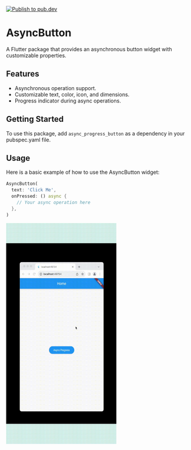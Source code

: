 
[![Publish to pub.dev](https://github.com/anjanarodrigoz/async_button/actions/workflows/publish.yml/badge.svg)](https://github.com/anjanarodrigoz/async_button/actions/workflows/publish.yml)

# AsyncButton

A Flutter package that provides an asynchronous button widget with customizable properties.

## Features

- Asynchronous operation support.
- Customizable text, color, icon, and dimensions.
- Progress indicator during async operations.

## Getting Started

To use this package, add `async_progress_button` as a dependency in your pubspec.yaml file.

## Usage

Here is a basic example of how to use the AsyncButton widget:

```dart
AsyncButton(
  text: 'Click Me',
  onPressed: () async {
    // Your async operation here
  },
)
```

<img src="video.gif" alt="Example" width="300" height="600"/>

